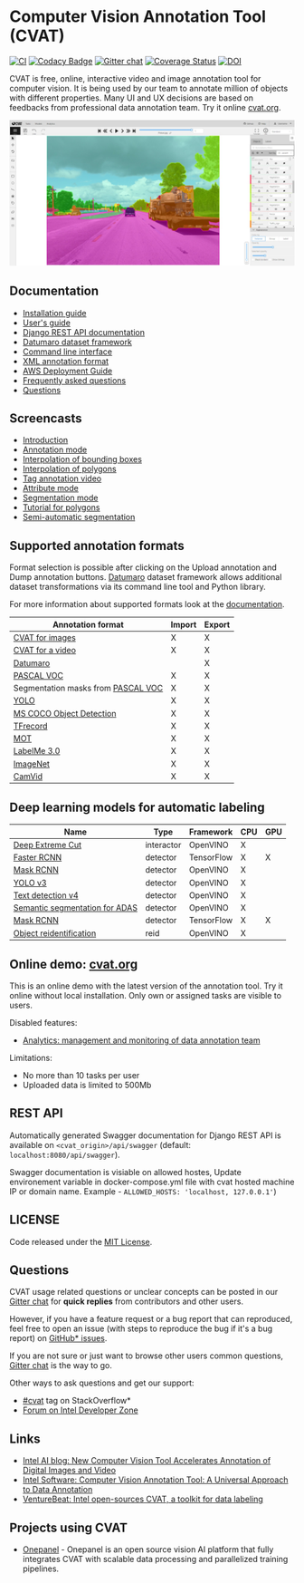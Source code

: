 # Computer Vision Annotation Tool (CVAT)

[![CI](https://github.com/openvinotoolkit/cvat/workflows/CI/badge.svg?branch=develop)](https://github.com/openvinotoolkit/cvat/actions)
[![Codacy Badge](https://api.codacy.com/project/badge/Grade/b9899c72f2764df0b5d26390cb872e21)](https://app.codacy.com/gh/openvinotoolkit/cvat?utm_source=github.com&utm_medium=referral&utm_content=openvinotoolkit/cvat&utm_campaign=Badge_Grade_Dashboard)
[![Gitter chat](https://badges.gitter.im/opencv-cvat/gitter.png)](https://gitter.im/opencv-cvat)
[![Coverage Status](https://coveralls.io/repos/github/openvinotoolkit/cvat/badge.svg?branch=develop)](https://coveralls.io/github/openvinotoolkit/cvat?branch=develop)
[![DOI](https://zenodo.org/badge/139156354.svg)](https://zenodo.org/badge/latestdoi/139156354)

CVAT is free, online, interactive video and image annotation
tool for computer vision. It is being used by our team to
annotate million of objects with different properties. Many UI
and UX decisions are based on feedbacks from professional data
annotation team. Try it online [cvat.org](https://cvat.org).

![CVAT screenshot](cvat/apps/documentation/static/documentation/images/cvat.jpg)

## Documentation

- [Installation guide](cvat/apps/documentation/installation.md)
- [User's guide](cvat/apps/documentation/user_guide.md)
- [Django REST API documentation](#rest-api)
- [Datumaro dataset framework](https://github.com/openvinotoolkit/datumaro/blob/develop/README.md)
- [Command line interface](utils/cli/)
- [XML annotation format](cvat/apps/documentation/xml_format.md)
- [AWS Deployment Guide](cvat/apps/documentation/AWS-Deployment-Guide.md)
- [Frequently asked questions](cvat/apps/documentation/faq.md)
- [Questions](#questions)

## Screencasts

- [Introduction](https://youtu.be/JERohTFp-NI)
- [Annotation mode](https://youtu.be/vH_639N67HI)
- [Interpolation of bounding boxes](https://youtu.be/Hc3oudNuDsY)
- [Interpolation of polygons](https://youtu.be/K4nis9lk92s)
- [Tag annotation video](https://youtu.be/62bI4mF-Xfk)
- [Attribute mode](https://youtu.be/iIkJsOkDzVA)
- [Segmentation mode](https://youtu.be/9Fe_GzMLo3E)
- [Tutorial for polygons](https://youtu.be/C7-r9lZbjBw)
- [Semi-automatic segmentation](https://youtu.be/9HszWP_qsRQ)

## Supported annotation formats

Format selection is possible after clicking on the Upload annotation and Dump
annotation buttons. [Datumaro](https://github.com/openvinotoolkit/datumaro)
dataset framework allows additional dataset transformations via its command
line tool and Python library.

For more information about supported formats look at the
[documentation](cvat/apps/dataset_manager/formats/README.md#formats).

| Annotation format                                                             | Import | Export |
| ----------------------------------------------------------------------------- | ------ | ------ |
| [CVAT for images](cvat/apps/documentation/xml_format.md#annotation)           | X      | X      |
| [CVAT for a video](cvat/apps/documentation/xml_format.md#interpolation)       | X      | X      |
| [Datumaro](https://github.com/openvinotoolkit/datumaro)                       |        | X      |
| [PASCAL VOC](http://host.robots.ox.ac.uk/pascal/VOC/)                         | X      | X      |
| Segmentation masks from [PASCAL VOC](http://host.robots.ox.ac.uk/pascal/VOC/) | X      | X      |
| [YOLO](https://pjreddie.com/darknet/yolo/)                                    | X      | X      |
| [MS COCO Object Detection](http://cocodataset.org/#format-data)               | X      | X      |
| [TFrecord](https://www.tensorflow.org/tutorials/load_data/tf_records)         | X      | X      |
| [MOT](https://motchallenge.net/)                                              | X      | X      |
| [LabelMe 3.0](http://labelme.csail.mit.edu/Release3.0)                        | X      | X      |
| [ImageNet](http://www.image-net.org)                                          | X      | X      |
| [CamVid](http://mi.eng.cam.ac.uk/research/projects/VideoRec/CamVid/)          | X      | X      |

## Deep learning models for automatic labeling

| Name                                                                                                    | Type       | Framework  | CPU | GPU |
| ------------------------------------------------------------------------------------------------------- | ---------- | ---------- | --- | --- |
| [Deep Extreme Cut](/serverless/openvino/dextr/nuclio)                                                   | interactor | OpenVINO   | X   |
| [Faster RCNN](/serverless/tensorflow/faster_rcnn_inception_v2_coco/nuclio)                              | detector   | TensorFlow | X   | X   |
| [Mask RCNN](/serverless/openvino/omz/public/mask_rcnn_inception_resnet_v2_atrous_coco/nuclio)           | detector   | OpenVINO   | X   |
| [YOLO v3](/serverless/openvino/omz/public/yolo-v3-tf/nuclio)                                            | detector   | OpenVINO   | X   |
| [Text detection v4](/serverless/openvino/omz/intel/text-detection-0004/nuclio)                          | detector   | OpenVINO   | X   |
| [Semantic segmentation for ADAS](/serverless/openvino/omz/intel/semantic-segmentation-adas-0001/nuclio) | detector   | OpenVINO   | X   |
| [Mask RCNN](/serverless/tensorflow/matterport/mask_rcnn/nuclio)                                         | detector   | TensorFlow | X   | X   |
| [Object reidentification](/serverless/openvino/omz/intel/person-reidentification-retail-300/nuclio)     | reid       | OpenVINO   | X   |

## Online demo: [cvat.org](https://cvat.org)

This is an online demo with the latest version of the annotation tool.
Try it online without local installation. Only own or assigned tasks
are visible to users.

Disabled features:

- [Analytics: management and monitoring of data annotation team](/components/analytics/README.md)

Limitations:

- No more than 10 tasks per user
- Uploaded data is limited to 500Mb

## REST API

Automatically generated Swagger documentation for Django REST API is
available on `<cvat_origin>/api/swagger`
(default: `localhost:8080/api/swagger`).

Swagger documentation is visiable on allowed hostes, Update environement variable in docker-compose.yml file with cvat hosted machine IP or domain name. Example - `ALLOWED_HOSTS: 'localhost, 127.0.0.1'`)

## LICENSE

Code released under the [MIT License](https://opensource.org/licenses/MIT).

## Questions

CVAT usage related questions or unclear concepts can be posted in our
[Gitter chat](https://gitter.im/opencv-cvat) for **quick replies** from
contributors and other users.

However, if you have a feature request or a bug report that can reproduced,
feel free to open an issue (with steps to reproduce the bug if it's a bug
report) on [GitHub\* issues](https://github.com/opencv/cvat/issues).

If you are not sure or just want to browse other users common questions,
[Gitter chat](https://gitter.im/opencv-cvat) is the way to go.

Other ways to ask questions and get our support:

- [\#cvat](https://stackoverflow.com/search?q=%23cvat) tag on StackOverflow\*
- [Forum on Intel Developer Zone](https://software.intel.com/en-us/forums/computer-vision)

## Links

- [Intel AI blog: New Computer Vision Tool Accelerates Annotation of Digital Images and Video](https://www.intel.ai/introducing-cvat)
- [Intel Software: Computer Vision Annotation Tool: A Universal Approach to Data Annotation](https://software.intel.com/en-us/articles/computer-vision-annotation-tool-a-universal-approach-to-data-annotation)
- [VentureBeat: Intel open-sources CVAT, a toolkit for data labeling](https://venturebeat.com/2019/03/05/intel-open-sources-cvat-a-toolkit-for-data-labeling/)

## Projects using CVAT

- [Onepanel](https://github.com/onepanelio/core) - Onepanel is an open source vision AI platform that fully integrates CVAT with scalable data processing and parallelized training pipelines.
